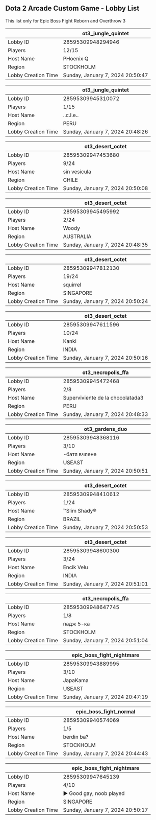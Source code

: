 ## Dota 2 Arcade Custom Game - Lobby List

This list only for Epic Boss Fight Reborn and Overthrow 3

|  | ot3_jungle_quintet |
| ------ | ------ |
| Lobby ID | 28595309948294946 |
| Players | 12/15 |
| Host Name | PHoenix Q |
| Region | STOCKHOLM |
| Lobby Creation Time | Sunday, January 7, 2024 20:50:47 |


|  | ot3_jungle_quintet |
| ------ | ------ |
| Lobby ID | 28595309945310072 |
| Players | 1/15 |
| Host Name | ..c.I.e.. |
| Region | PERU |
| Lobby Creation Time | Sunday, January 7, 2024 20:48:26 |


|  | ot3_desert_octet |
| ------ | ------ |
| Lobby ID | 28595309947453680 |
| Players | 9/24 |
| Host Name | sin vesicula |
| Region | CHILE |
| Lobby Creation Time | Sunday, January 7, 2024 20:50:08 |


|  | ot3_desert_octet |
| ------ | ------ |
| Lobby ID | 28595309945495992 |
| Players | 2/24 |
| Host Name | Woody |
| Region | AUSTRALIA |
| Lobby Creation Time | Sunday, January 7, 2024 20:48:35 |


|  | ot3_desert_octet |
| ------ | ------ |
| Lobby ID | 28595309947812130 |
| Players | 19/24 |
| Host Name | squirrel |
| Region | SINGAPORE |
| Lobby Creation Time | Sunday, January 7, 2024 20:50:24 |


|  | ot3_desert_octet |
| ------ | ------ |
| Lobby ID | 28595309947611596 |
| Players | 10/24 |
| Host Name | Kanki |
| Region | INDIA |
| Lobby Creation Time | Sunday, January 7, 2024 20:50:16 |


|  | ot3_necropolis_ffa |
| ------ | ------ |
| Lobby ID | 28595309945472468 |
| Players | 2/8 |
| Host Name | Superviviente de la chocolatada3 |
| Region | PERU |
| Lobby Creation Time | Sunday, January 7, 2024 20:48:33 |


|  | ot3_gardens_duo |
| ------ | ------ |
| Lobby ID | 28595309948368116 |
| Players | 3/10 |
| Host Name | -батя вчлене |
| Region | USEAST |
| Lobby Creation Time | Sunday, January 7, 2024 20:50:51 |


|  | ot3_desert_octet |
| ------ | ------ |
| Lobby ID | 28595309948410612 |
| Players | 1/24 |
| Host Name | ™Slim Shady® |
| Region | BRAZIL |
| Lobby Creation Time | Sunday, January 7, 2024 20:50:53 |


|  | ot3_desert_octet |
| ------ | ------ |
| Lobby ID | 28595309948600300 |
| Players | 3/24 |
| Host Name | Encik Velu |
| Region | INDIA |
| Lobby Creation Time | Sunday, January 7, 2024 20:51:01 |


|  | ot3_necropolis_ffa |
| ------ | ------ |
| Lobby ID | 28595309948647745 |
| Players | 1/8 |
| Host Name | падж 5-ка |
| Region | STOCKHOLM |
| Lobby Creation Time | Sunday, January 7, 2024 20:51:04 |


|  | epic_boss_fight_nightmare |
| ------ | ------ |
| Lobby ID | 28595309943889995 |
| Players | 3/10 |
| Host Name | JapaKama |
| Region | USEAST |
| Lobby Creation Time | Sunday, January 7, 2024 20:47:19 |


|  | epic_boss_fight_normal |
| ------ | ------ |
| Lobby ID | 28595309940574069 |
| Players | 1/5 |
| Host Name | berdin ba? |
| Region | STOCKHOLM |
| Lobby Creation Time | Sunday, January 7, 2024 20:44:43 |


|  | epic_boss_fight_nightmare |
| ------ | ------ |
| Lobby ID | 28595309947645139 |
| Players | 4/10 |
| Host Name | ► Good gay, noob played |
| Region | SINGAPORE |
| Lobby Creation Time | Sunday, January 7, 2024 20:50:17 |


